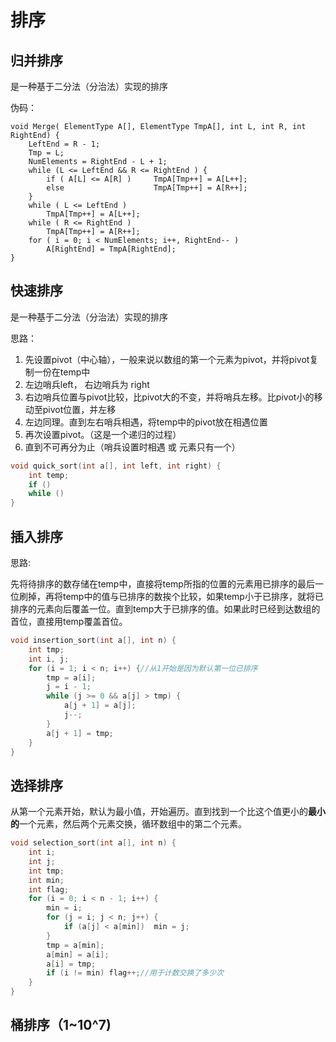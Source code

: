 # 排序

## 归并排序

是一种基于二分法（分治法）实现的排序

伪码：

```CQL
void Merge( ElementType A[], ElementType TmpA[], int L, int R, int RightEnd) {
    LeftEnd = R - 1;
    Tmp = L;
    NumElements = RightEnd - L + 1;
    while (L <= LeftEnd && R <= RightEnd ) {
        if ( A[L] <= A[R] )		TmpA[Tmp++] = A[L++];
        else					TmpA[Tmp++] = A[R++];
    }
    while ( L <= LeftEnd )
        TmpA[Tmp++] = A[L++];
    while ( R <= RightEnd )
        TmpA[Tmp++] = A[R++];
    for ( i = 0; i < NumElements; i++, RightEnd-- )
        A[RightEnd] = TmpA[RightEnd];
}
```

## 快速排序

是一种基于二分法（分治法）实现的排序

思路：

1. 先设置pivot（中心轴），一般来说以数组的第一个元素为pivot，并将pivot复制一份在temp中
2. 左边哨兵left， 右边哨兵为 right
3. 右边哨兵位置与pivot比较，比pivot大的不变，并将哨兵左移。比pivot小的移动至pivot位置，并左移
4. 左边同理。直到左右哨兵相遇，将temp中的pivot放在相遇位置
5. 再次设置pivot。（这是一个递归的过程）
6. 直到不可再分为止（哨兵设置时相遇 或 元素只有一个）

```c
void quick_sort(int a[], int left, int right) {
    int temp;
    if ()
    while ()
}
```





















## 插入排序

思路:

先将待排序的数存储在temp中，直接将temp所指的位置的元素用已排序的最后一位刷掉，再将temp中的值与已排序的数挨个比较，如果temp小于已排序，就将已排序的元素向后覆盖一位。直到temp大于已排序的值。如果此时已经到达数组的首位，直接用temp覆盖首位。

```c
void insertion_sort(int a[], int n) {
    int tmp;
    int i, j;
    for (i = 1; i < n; i++) {//从1开始是因为默认第一位已排序
        tmp = a[i];
        j = i - 1;
        while (j >= 0 && a[j] > tmp) {
            a[j + 1] = a[j];
            j--;
        }
        a[j + 1] = tmp;
    }
}
```

## 选择排序

从第一个元素开始，默认为最小值，开始遍历。直到找到一个比这个值更小的**最小的**一个元素，然后两个元素交换，循环数组中的第二个元素。

```c
void selection_sort(int a[], int n) {
    int i;
    int j;
    int tmp;
    int min;
    int flag;
    for (i = 0; i < n - 1; i++) {
        min = i;
        for (j = i; j < n; j++) {
            if (a[j] < a[min])  min = j;
        }
        tmp = a[min];
        a[min] = a[i];
        a[i] = tmp;
        if (i != min) flag++;//用于计数交换了多少次
    }
}
```

## 桶排序（1~10^7)